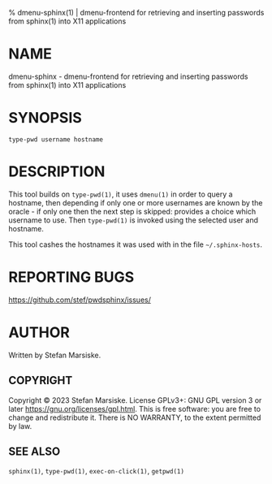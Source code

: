 % dmenu-sphinx(1) | dmenu-frontend for retrieving and inserting passwords from sphinx(1) into X11 applications

# NAME

dmenu-sphinx - dmenu-frontend for retrieving and inserting passwords from sphinx(1) into X11 applications

# SYNOPSIS

```
type-pwd username hostname
```

# DESCRIPTION

This tool builds on `type-pwd(1)`, it uses `dmenu(1)` in order to
query a hostname, then depending if only one or more usernames are
known by the oracle - if only one then the next step is skipped:
provides a choice which username to use. Then `type-pwd(1)` is invoked
using the selected user and hostname.

This tool cashes the hostnames it was used with in the file
`~/.sphinx-hosts`.

# REPORTING BUGS

https://github.com/stef/pwdsphinx/issues/

# AUTHOR

Written by Stefan Marsiske.

## COPYRIGHT

Copyright © 2023 Stefan Marsiske.  License GPLv3+: GNU GPL version 3 or later <https://gnu.org/licenses/gpl.html>.
This is free software: you are free to change and redistribute it.  There is NO WARRANTY, to the extent permitted by law.

## SEE ALSO

`sphinx(1)`, `type-pwd(1)`, `exec-on-click(1)`,  `getpwd(1)`
